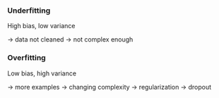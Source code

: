 
### Underfitting

High bias, low variance

-> data not cleaned
-> not complex enough

### Overfitting

Low bias, high variance

-> more examples
-> changing complexity
-> regularization
-> dropout
